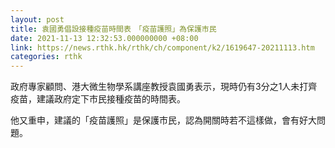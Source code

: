 ```yaml
---
layout: post
title: 袁國勇倡設接種疫苗時間表　「疫苗護照」為保護市民
date: 2021-11-13 12:32:53.000000000 +08:00
link: https://news.rthk.hk/rthk/ch/component/k2/1619647-20211113.htm
categories: rthk
---
```


政府專家顧問、港大微生物學系講座教授袁國勇表示，現時仍有3分之1人未打齊疫苗，建議政府定下市民接種疫苗的時間表。

他又重申，建議的「疫苗護照」是保護市民，認為開關時若不這樣做，會有好大問題。
